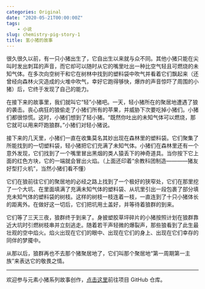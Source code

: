 ```yaml
---
categories: Original
date: "2020-05-21T00:00:00Z"
tags:
    - 小说
slug: chemistry-pig-story-1
title: 氢小猪的故事
---
```


很久很久以前，有一只小猪出生了，它自出生以来就与众不同。其他小猪只能在尖叫时发出刺耳的声音，而它却可以随时从它的嘴里吐出一种比空气轻且可燃烧的未知气体。在多次向空树干和它在树林中找到的塑料袋中吹气并看着它们飘起来（还曾经向森林火灾造成的火堆中吹气，幸好它跑得够快，爆炸的声音惊吓了周围的小猪）后，它终于发现了自己的能力。

<!--其实应该是密度比空气小，但这是童话-->

在接下来的故事里，我们就叫它“轻”小猪吧。<!--一个谐音，儿童无法理解氢-->一天，轻小猪所在的聚居地遭遇了狼的袭击。丧心病狂的狼偷走了小猪们所有的苹果，并威胁下次要吃掉小猪们。小猪们都很惊慌。这时，小猪们想到了轻小猪。“既然你吐出的未知气体可以燃烧，那它就可以用来吓跑狼群。”小猪们对轻小猪说。

接下来的几天里，小猪们一直在收集莫名其妙出现在森林里的塑料袋。它们聚集了所能找到的一切塑料袋，轻小猪把它们充满了未知气体。小猪们在森林里还有一个意外发现，它们找到了一个嘴里冒出黑烟的类人猿丢下的神奇道具。当你按下它上面的红色方块，它的一端就会冒出火焰。（上面还印着“余教科团制造————猪友好型打火机”，当然小猪们看不懂）

它们在狼前往它们的聚居地的必经之路上找到了一个极好的狭窄处，它们在那里挖了一个大坑、在里面填满了充满未知气体的塑料袋、从坑里引出一段包裹了部分填充未知气体的塑料袋的树枝。这样的树枝一枝连着一枝，一直连到了十只小猪体长的距离外。在做好这一切后，它们把坑用土盖好，并等待着狼群的到来。

<!--聪明过头了？-->

它们等了三天三夜，狼群终于到来了。身披塑胶草坪碎片的小猪按照计划在狼群靠近大坑时引燃树枝串并立刻逃走。随着若干声轻微的爆裂声，那些狼看到了此生最壮观的空中焰火。焰火出现在它们的眼中、出现在它们的身上、出现在它们幸存的同伴的梦魇中。

<!--不建议写死，但暗示是可以的-->
<!--这个场景真的做出来应该很壮观，燃烧的塑料袋飘在空中，氢气和空气混合并点燃造成爆炸并融化了塑料袋，给皮肤和毛发带来烧伤和损坏-->

从那以后，狼群再也不去那个猪聚居地了，它们叫那个聚居地“第一周期第一主族”来表达它的敬畏之情。

<!--不必要效仿这个结尾-->

---

欢迎参与元素小猪系列故事创作，[点击这里](https://github.com/unknown/chemistry-pig-story)前往项目 GitHub 仓库。
